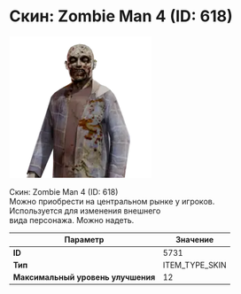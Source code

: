 # Скин: Zombie Man 4 (ID: 618)

![Item Image](../img/5731.webp?raw=true)

Скин: Zombie Man 4 (ID: 618)<br>Можно приобрести на центральном рынке у игроков.<br>Используется для изменения внешнего<br>вида персонажа. Можно надеть.


| Параметр | Значение |
|----------|----------|
| **ID** | 5731 |
| **Тип** | ITEM_TYPE_SKIN |
| **Максимальный уровень улучшения** | 12 |

